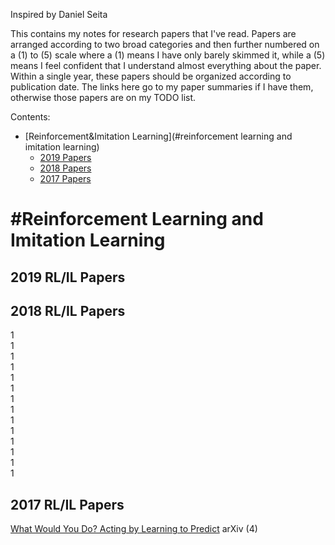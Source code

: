 Inspired by Daniel Seita

This contains my notes for research papers that I've read. Papers are arranged according to two broad categories and then further numbered on a (1) to (5) scale where a (1) means I have only barely skimmed it, while a (5) means I feel confident that I understand almost everything about the paper. Within a single year, these papers should be organized according to publication date. The links here go to my paper summaries if I have them, otherwise those papers are on my TODO list.
  
Contents:  

* [Reinforcement&Imitation Learning](#reinforcement learning and imitation learning)
    * [2019 Papers](#2019-rlil-papers)
    * [2018 Papers](#2018-rlil-papers)
    * [2017 Papers](#2017-rlil-papers)

#Reinforcement Learning and Imitation Learning
===


2019 RL/IL Papers
---


2018 RL/IL Papers
---
1  
1  
1  
1  
1  
1  
1  
1  
1  
1  
1  
1  
1  
1  



2017 RL/IL Papers
---
[What Would You Do? Acting by Learning to Predict](reinforcement&imitation_learning/What_Would_You_Do_Acting_by_Learning_to_Predict.md) arXiv (4)
